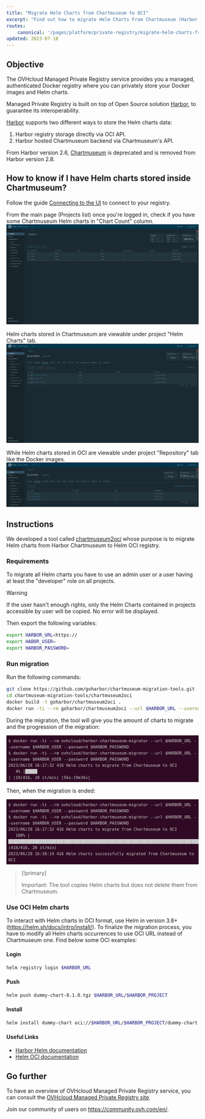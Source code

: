 ```yaml
---
title: "Migrate Helm Charts from Chartmuseum to OCI"
excerpt: "Find out how to migrate Helm Charts From Chartmuseum (Harbor < 2.8) to OCI"
routes:
    canonical: '/pages/platform/private-registry/migrate-helm-charts-from-chartmuseum-to-oci'
updated: 2023-07-18
---
```


<style>
 pre {
     font-size: 14px;
 }
 pre.console {
   background-color: #300A24; 
   color: #ccc;
   font-family: monospace;
   padding: 5px;
   margin-bottom: 5px;
 }
 pre.console code {
   border: solid 0px transparent;
   color: #ccc;
   font-family: monospace !important;
   font-size: 0.75em;
 }
</style>

## Objective

The OVHcloud Managed Private Registry service provides you a managed, authenticated Docker registry where you can privately store your Docker images and Helm charts.

Managed Private Registry is built on top of Open Source solution [Harbor](https://github.com/goharbor/harbor), to guarantee its interoperability.

[Harbor](https://github.com/goharbor/harbor) supports two different ways to store the Helm charts data:

1. Harbor registry storage directly via OCI API.
2. Harbor hosted Chartmuseum backend via Chartmuseum's API.

From Harbor version 2.6, [Chartmuseum](https://github.com/helm/chartmuseum) is deprecated and is removed from Harbor version 2.8.

## How to know if I have Helm charts stored inside Chartmuseum?

Follow the guide [Connecting to the UI](/pages/platform/private-registry/connecting-to-the-ui) to connect to your registry.

From the main page (Projects list) once you're logged in, check if you have some Chartmuseum Helm charts in "Chart Count" column.
![Harbor Projects](images/harbor-projects.png)

Helm charts stored in Chartmuseum are viewable under project "Helm Charts" tab.
![Harbor Helm Charts Chaertmuseum](images/harbor-helm-charts-chartmuseum.png)

While Helm charts stored in OCI are viewable under project "Repository" tab like the Docker images.
![Harbor Helm Charts OCI](images/harbor-helm-charts-oci.png)

## Instructions

We developed a tool called [chartmuseum2oci](https://github.com/goharbor/chartmuseum-migration-tools) whose purpose is to migrate Helm charts from Harbor Chartmuseum to Helm OCI registry.

### Requirements

To migrate all Helm charts you have to use an admin user or a user having at least the "developer" role on all projects.

> [!warning]
> If the user hasn't enough rights, only the Helm Charts contained in projects accessible by user will be copied. No error will be displayed.
>

Then export the following variables:

```bash
export HARBOR_URL=https://
export HABOR_USER=
export HARBOR_PASSWORD=
```

### Run migration

Run the following commands:

```bash
git clone https://github.com/goharbor/chartmuseum-migration-tools.git
cd chartmuseum-migration-tools/chartmuseum2oci
docker build -t goharbor/chartmuseum2oci .
docker run -ti --rm goharbor/chartmuseum2oci --url $HARBOR_URL --username $HARBOR_USER --password $HARBOR_PASSWORD
```

During the migration, the tool will give you the amount of charts to migrate and the progression of the migration:

<pre class="console"><code>$ docker run -ti --rm ovhcloud/harbor-chartmuseum-migrator --url $HARBOR_URL --username $HARBOR_USER --password $HARBOR_PASSWORD
$ docker run -ti --rm ovhcloud/harbor-chartmuseum-migrator --url $HARBOR_URL --username $HARBOR_USER --password $HARBOR_PASSWORD
2023/06/28 16:17:32 416 Helm charts to migrate from Chartmuseum to OCI
   4% |█████                                                                                                                                        | (19/416, 20 it/min) [56s:19m36s]
</code></pre>

Then, when the migration is ended:
<pre class="console"><code>$ docker run -ti --rm ovhcloud/harbor-chartmuseum-migrator --url $HARBOR_URL --username $HARBOR_USER --password $HARBOR_PASSWORD
$ docker run -ti --rm ovhcloud/harbor-chartmuseum-migrator --url $HARBOR_URL --username $HARBOR_USER --password $HARBOR_PASSWORD
2023/06/28 16:17:32 416 Helm charts to migrate from Chartmuseum to OCI
   100% |█████████████████████████████████████████████████████████████████████████████████████████████████████████████████████████████████████████████| (416/416, 20 it/min)
2023/06/28 16:38:14 416 Helm charts successfully migrated from Chartmuseum to OCI
</code></pre>

> [!primary]
>
> Important: The tool copies Helm charts but does not delete them from Chartmuseum.

### Use OCI Helm charts

To interact with Helm charts in OCI format, use Helm in version 3.8+ (https://helm.sh/docs/intro/install/).
To finalize the migration process, you have to modify all Helm charts occurrences to use OCI URL instead of Chartmuseum one.
Find below some OCI examples:

#### Login

```bash
helm registry login $HARBOR_URL
```

#### Push
```bash
helm push dummy-chart-0.1.0.tgz $HARBOR_URL/$HARBOR_PROJECT
```

#### Install

```bash
helm install dummy-chart oci://$HARBOR_URL/$HARBOR_PROJECT/dummy-chart --version 0.1.0
```

#### Useful Links
- [Harbor Helm documentation](https://goharbor.io/docs/2.4.0/working-with-projects/working-with-images/managing-helm-charts/)
- [Helm OCI documentation](https://helm.sh/docs/topics/registries/#using-an-oci-based-registry)

## Go further

To have an overview of OVHcloud Managed Private Registry service, you can consult the [OVHcloud Managed Private Registry site](/products/public-cloud-containers-orchestration-managed-private-registry).

Join our community of users on <https://community.ovh.com/en/>.
